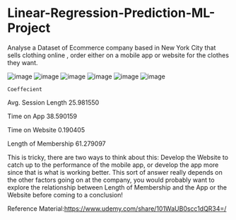# Linear-Regression-Prediction-ML-Project


Analyse a Dataset of Ecommerce company based in New York City that sells clothing online , order either on a mobile app or website for the clothes they want.



![image](https://user-images.githubusercontent.com/48589838/77817566-d7e8aa00-70f1-11ea-9fc3-97f7bb7fffaf.png)
![image](https://user-images.githubusercontent.com/48589838/77817570-dfa84e80-70f1-11ea-90ca-8d14f13ef95c.png)
![image](https://user-images.githubusercontent.com/48589838/77817572-e33bd580-70f1-11ea-9aaf-abbcf6c4e3e6.png)
![image](https://user-images.githubusercontent.com/48589838/77817573-e6cf5c80-70f1-11ea-9957-156b657d91a4.png)
![image](https://user-images.githubusercontent.com/48589838/77817579-ec2ca700-70f1-11ea-97c4-f5608c4ba7a8.png)
![image](https://user-images.githubusercontent.com/48589838/77817580-f058c480-70f1-11ea-9d9f-3db3891938e6.png)


	Coeffecient
Avg. Session Length	25.981550

Time on App	38.590159

Time on Website	0.190405

Length of Membership	61.279097



This is tricky, there are two ways to think about this: Develop the Website to catch up to the performance of the mobile app, or develop the app more since that is what is working better. This sort of answer really depends on the other factors going on at the company, you would probably want to explore the relationship between Length of Membership and the App or the Website before coming to a conclusion!


Reference Material:https://www.udemy.com/share/101WaUB0scc1dQR34=/
